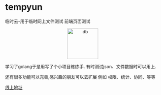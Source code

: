 # tempyun
临时云-用于临时网上文件测试 前端页面测试
<p align="center">
<img src="http://danbai.oss-cn-chengdu.aliyuncs.com/img/2019/12/17/8d36fa5fb8fae.png" alt="db" width="100">
</p>
学习了golang于是用写了个小项目练练手.
有时测试json、文件数据时可以用上.

还有很多功能可以完善,感兴趣的朋友可以去扩展
例如 权限、统计、协同、等等

[线上地址](http://tempyun.com)
